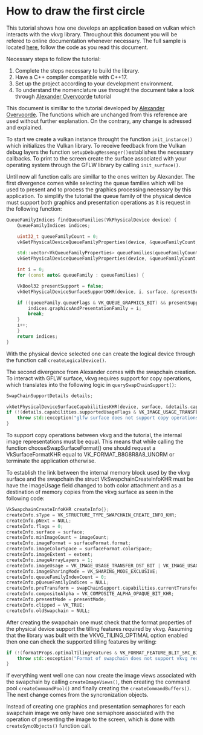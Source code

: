# How to draw the first circle

This tutorial shows how one develops an application based on vulkan which interacts with the vkvg library. Throughout this document you will be refered to online documentation whenever necessary. The full sample is located [here](sample_1.cpp), follow the code as you read this document.

Necessary steps to follow the tutorial:
1. Complete the steps necessary to build the library.
2. Have a C++ compiler compatible with C++17.
3. Set up the project according to your development environment.
4. To understand the nomenclature use throught the document take a look through [Alexander Overvoorde](https://vulkan-tutorial.com/) tutorial

This document is simillar to the tutorial developed by [Alexander Overvoorde](https://vulkan-tutorial.com/). The functions which are unchanged from this reference are used without further explanation. On the contrary, any change is adressed and explained.

To start we create a vulkan instance throught the function `init_instance()` which initializes the Vulkan library. To receive feedback from the Vulkan debug layers the function `setupDebugMessenger()`establishes the necessary callbacks. To print to the screen create the surface associated with your operating system through the GFLW library by calling `init_surface()`.

Until now all function calls are simillar to the ones written by Alexander. The first divergence comes while selecting the queue families which will be used to present and to process the graphics processing necessary by this application. To simplify the tutorial the queue family of the physical device must support both graphics and presentation operations as it is request in the following function: 

```c++
QueueFamilyIndices findQueueFamilies(VkPhysicalDevice device) {
	QueueFamilyIndices indices;

	uint32_t queueFamilyCount = 0;
	vkGetPhysicalDeviceQueueFamilyProperties(device, &queueFamilyCount, nullptr);

	std::vector<VkQueueFamilyProperties> queueFamilies(queueFamilyCount);
	vkGetPhysicalDeviceQueueFamilyProperties(device, &queueFamilyCount, queueFamilies.data());

	int i = 0;
	for (const auto& queueFamily : queueFamilies) {

	VkBool32 presentSupport = false;
	vkGetPhysicalDeviceSurfaceSupportKHR(device, i, surface, &presentSupport);

	if ((queueFamily.queueFlags & VK_QUEUE_GRAPHICS_BIT) && presentSupport ) {
		indices.graphicsAndPresentationFamily = i;
		break;
	}
	i++;
	}
	return indices;
}
```

With the physical device selected one can create the logical device through the function call `createLogicalDevice()`.

The second divergence from Alexander comes with the swapchain creation. To interact with GFLW surface, vkvg requires support for copy operations, which translates into the following logic in `querySwapChainSupport()`:
```c++
SwapChainSupportDetails details;

vkGetPhysicalDeviceSurfaceCapabilitiesKHR(device, surface, &details.capabilities);
if (!(details.capabilities.supportedUsageFlags & VK_IMAGE_USAGE_TRANSFER_DST_BIT)) {
	throw std::exception("glfw surface does not support copy operations");
}
```
To support copy operations between vkvg and the tutorial, the internal image representations must be equal. This means that while calling the function chooseSwapSurfaceFormat() one should request a VkSurfaceFormatKHR equal to VK_FORMAT_B8G8R8A8_UNORM or terminate the application otherwise.

To establish the link between the internal memory block used by the vkvg surface and the swapchain the struct VkSwapchainCreateInfoKHR must be have the imageUsage field changed to both color attachment and as a destination of memory copies from the vkvg surface as seen in the following code:

```c++
VkSwapchainCreateInfoKHR createInfo{};
createInfo.sType = VK_STRUCTURE_TYPE_SWAPCHAIN_CREATE_INFO_KHR;
createInfo.pNext = NULL;
createInfo.flags = 0;
createInfo.surface = surface;
createInfo.minImageCount = imageCount;
createInfo.imageFormat = surfaceFormat.format;
createInfo.imageColorSpace = surfaceFormat.colorSpace;
createInfo.imageExtent = extent;
createInfo.imageArrayLayers = 1;
createInfo.imageUsage = VK_IMAGE_USAGE_TRANSFER_DST_BIT | VK_IMAGE_USAGE_COLOR_ATTACHMENT_BIT;
createInfo.imageSharingMode = VK_SHARING_MODE_EXCLUSIVE;
createInfo.queueFamilyIndexCount = 0; 
createInfo.pQueueFamilyIndices = NULL;
createInfo.preTransform = swapChainSupport.capabilities.currentTransform;
createInfo.compositeAlpha = VK_COMPOSITE_ALPHA_OPAQUE_BIT_KHR;
createInfo.presentMode = presentMode;
createInfo.clipped = VK_TRUE;
createInfo.oldSwapchain = NULL;
```
After creating the swapchain one must check that the format properties of the physical device support the tilling features required by vkvg. Assuming that the library was built with the VKVG_TILING_OPTIMAL option enabled then one can check the supported tilling features by writing: 

```c++
if (!(formatProps.optimalTilingFeatures & VK_FORMAT_FEATURE_BLIT_SRC_BIT)){
	throw std::exception("Format of swapchain does not support vkvg required VKVG_TILING_OPTIMAL optimal");
}
```
If everything went well one can now create the image views associated with the swapchain by calling `createImageViews()`, then creating the command pool `createCommandPool()` and finally creating the `createCommandBuffers()`. The next change comes from the syncronization objects. 

Instead of creating one graphics and presentation semaphores for each swapchain image we only have one semaphore associated with the operation of presenting the image to the screen, which is done with `createSyncObjects()` function call. 
